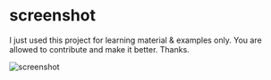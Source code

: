 # screenshot
I just used this project for learning material & examples only.
You are allowed to contribute and make it better. Thanks.

![screenshot](https://user-images.githubusercontent.com/67325041/121109157-38ff2800-c835-11eb-9c81-6887ed0789a1.png)

